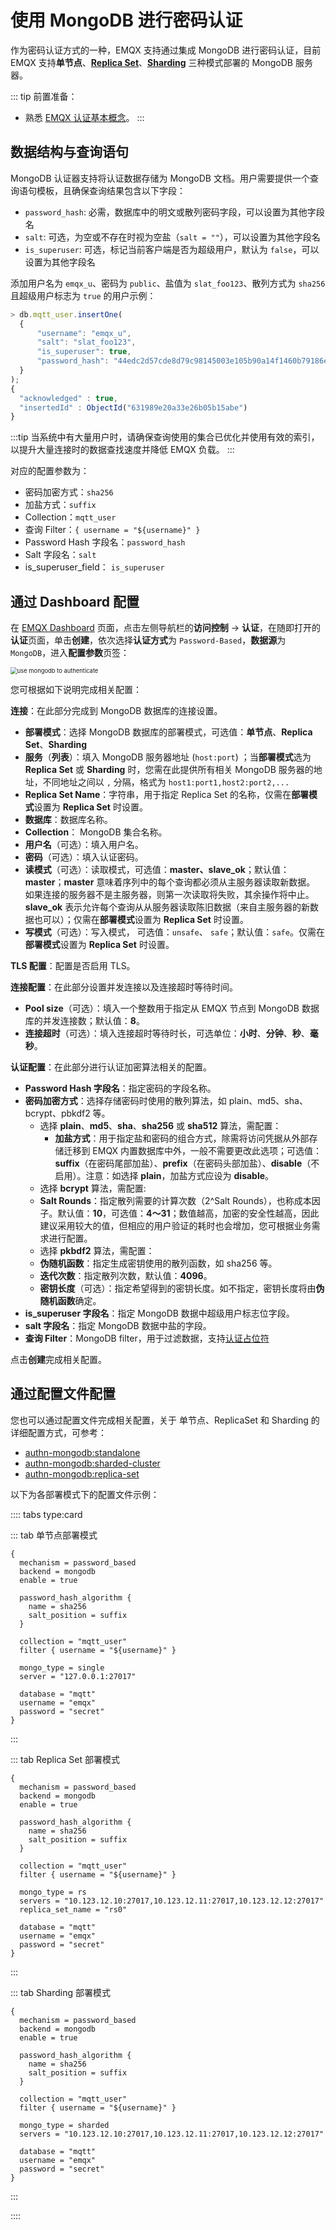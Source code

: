 # 使用 MongoDB 进行密码认证

作为密码认证方式的一种，EMQX 支持通过集成 MongoDB 进行密码认证，目前 EMQX 支持**单节点**、**[Replica Set](https://www.mongodb.com/docs/manual/reference/replica-configuration/)**、**[Sharding](https://www.mongodb.com/docs/manual/sharding/)** 三种模式部署的 MongoDB 服务器。

::: tip 前置准备：

- 熟悉 [EMQX 认证基本概念](../authn/authn.md)。
:::

## 数据结构与查询语句

MongoDB 认证器支持将认证数据存储为 MongoDB 文档。用户需要提供一个查询语句模板，且确保查询结果包含以下字段：

- `password_hash`: 必需，数据库中的明文或散列密码字段，可以设置为其他字段名
- `salt`: 可选，为空或不存在时视为空盐（`salt = ""`），可以设置为其他字段名
- `is_superuser`: 可选，标记当前客户端是否为超级用户，默认为 `false`，可以设置为其他字段名

添加用户名为 `emqx_u`、密码为 `public`、盐值为 `slat_foo123`、散列方式为 `sha256` 且超级用户标志为 `true` 的用户示例：

```js
> db.mqtt_user.insertOne(
  {
      "username": "emqx_u",
      "salt": "slat_foo123",
      "is_superuser": true,
      "password_hash": "44edc2d57cde8d79c98145003e105b90a14f1460b79186ea9cfe83942fc5abb5"
  }
);
{
  "acknowledged" : true,
  "insertedId" : ObjectId("631989e20a33e26b05b15abe")
}
```

:::tip
当系统中有大量用户时，请确保查询使用的集合已优化并使用有效的索引，以提升大量连接时的数据查找速度并降低 EMQX 负载。
:::

对应的配置参数为：

- 密码加密方式：`sha256`
- 加盐方式：`suffix`
- Collection：`mqtt_user`
- 查询 Filter：`{ username = "${username}" }`
- Password Hash 字段名：`password_hash`
- Salt 字段名：`salt`
- is_superuser_field： `is_superuser`

## 通过 Dashboard 配置

在 [EMQX Dashboard](http://127.0.0.1:18083/#/authentication) 页面，点击左侧导航栏的**访问控制** -> **认证**，在随即打开的**认证**页面，单击**创建**，依次选择**认证方式**为 `Password-Based`，**数据源**为 `MongoDB`，进入**配置参数**页签：

<img src="./assets/authn-mongodb.png" alt="use mongodb to authenticate" style="zoom:67%;" />

您可根据如下说明完成相关配置：

**连接**：在此部分完成到 MongoDB 数据库的连接设置。

- **部署模式**：选择 MongoDB 数据库的部署模式，可选值：**单节点**、**Replica Set**、**Sharding**
- **服务**（**列表**）：填入 MongoDB 服务器地址 (`host:port`) ；当**部署模式**选为 **Replica Set** 或 **Sharding** 时，您需在此提供所有相关 MongoDB  服务器的地址，不同地址之间以 `,` 分隔，格式为 `host1:port1,host2:port2,...`
- **Replica Set Name**：字符串，用于指定 Replica Set 的名称，仅需在**部署模式**设置为 **Replica Set** 时设置。
- **数据库**：数据库名称。
- **Collection**： MongoDB 集合名称。
- **用户名**（可选）：填入用户名。
- **密码**（可选）：填入认证密码。
- **读模式**（可选）：读取模式，可选值：**master、slave_ok**；默认值：**master**；**master** 意味着序列中的每个查询都必须从主服务器读取新数据。 如果连接的服务器不是主服务器，则第一次读取将失败，其余操作将中止。**slave_ok** 表示允许每个查询从从服务器读取陈旧数据（来自主服务器的新数据也可以）；仅需在**部署模式**设置为 **Replica Set** 时设置。
- **写模式**（可选）：写入模式， <!--需要补充-->可选值：`unsafe`、 `safe`；默认值：`safe`。仅需在**部署模式**设置为 **Replica Set** 时设置。

**TLS 配置**：配置是否启用 TLS。

**连接配置**：在此部分设置并发连接以及连接超时等待时间。

- **Pool size**（可选）：填入一个整数用于指定从 EMQX 节点到 MongoDB 数据库的并发连接数；默认值：**8**。
- **连接超时**（可选）：填入连接超时等待时长，可选单位：**小时**、**分钟**、**秒**、**毫秒**。

**认证配置**：在此部分进行认证加密算法相关的配置。

- **Password Hash 字段名**：指定密码的字段名称。
- **密码加密方式**：选择存储密码时使用的散列算法，如 plain、md5、sha、bcrypt、pbkdf2 等。
  - 选择 **plain**、**md5**、**sha**、**sha256** 或 **sha512** 算法，需配置：
    - **加盐方式**：用于指定盐和密码的组合方式，除需将访问凭据从外部存储迁移到 EMQX 内置数据库中外，一般不需要更改此选项；可选值：**suffix**（在密码尾部加盐）、**prefix**（在密码头部加盐）、**disable**（不启用）。注意：如选择 **plain**，加盐方式应设为 **disable**。
  - 选择 **bcrypt** 算法，需配置:
  - **Salt Rounds**：指定散列需要的计算次数（2^Salt Rounds），也称成本因子。默认值：**10**，可选值：**4～31**；数值越高，加密的安全性越高，因此建议采用较大的值，但相应的用户验证的耗时也会增加，您可根据业务需求进行配置。
  - 选择 **pkbdf2** 算法，需配置：
  - **伪随机函数**：指定生成密钥使用的散列函数，如 sha256 等。
  - **迭代次数**：指定散列次数，默认值：**4096**。<!--后续补充取值范围-->
  - **密钥长度**（可选）：指定希望得到的密钥长度。如不指定，密钥长度将由**伪随机函数**确定。
- **is_superuser 字段名**：指定 MongoDB 数据中超级用户标志位字段。
- **salt 字段名**：指定 MongoDB 数据中盐的字段。
- **查询 Filter**：MongoDB filter，用于过滤数据，支持[认证占位符](../authn/authn.md#认证占位符)

点击**创建**完成相关配置。

## 通过配置文件配置

您也可以通过配置文件完成相关配置，关于 单节点、ReplicaSet 和 Sharding 的详细配置方式，可参考：

- [authn-mongodb:standalone](../../configuration/configuration-manual.md#authn-mongodb:standalone)
- [authn-mongodb:sharded-cluster](../../configuration/configuration-manual.md#authn-mongodb:sharded-cluster)
- [authn-mongodb:replica-set](../../configuration/configuration-manual.md#authn-mongodb:replica-set)

以下为各部署模式下的配置文件示例：

:::: tabs type:card

::: tab 单节点部署模式

```hcl
{
  mechanism = password_based
  backend = mongodb
  enable = true

  password_hash_algorithm {
    name = sha256
    salt_position = suffix
  }

  collection = "mqtt_user"
  filter { username = "${username}" }

  mongo_type = single
  server = "127.0.0.1:27017"

  database = "mqtt"
  username = "emqx"
  password = "secret"
}
```

:::

::: tab Replica Set 部署模式

```hcl
{
  mechanism = password_based
  backend = mongodb
  enable = true

  password_hash_algorithm {
    name = sha256
    salt_position = suffix
  }

  collection = "mqtt_user"
  filter { username = "${username}" }

  mongo_type = rs
  servers = "10.123.12.10:27017,10.123.12.11:27017,10.123.12.12:27017"
  replica_set_name = "rs0"

  database = "mqtt"
  username = "emqx"
  password = "secret"
}
```

:::

::: tab Sharding 部署模式

```hcl
{
  mechanism = password_based
  backend = mongodb
  enable = true

  password_hash_algorithm {
    name = sha256
    salt_position = suffix
  }

  collection = "mqtt_user"
  filter { username = "${username}" }

  mongo_type = sharded
  servers = "10.123.12.10:27017,10.123.12.11:27017,10.123.12.12:27017"

  database = "mqtt"
  username = "emqx"
  password = "secret"
}
```

:::

::::
